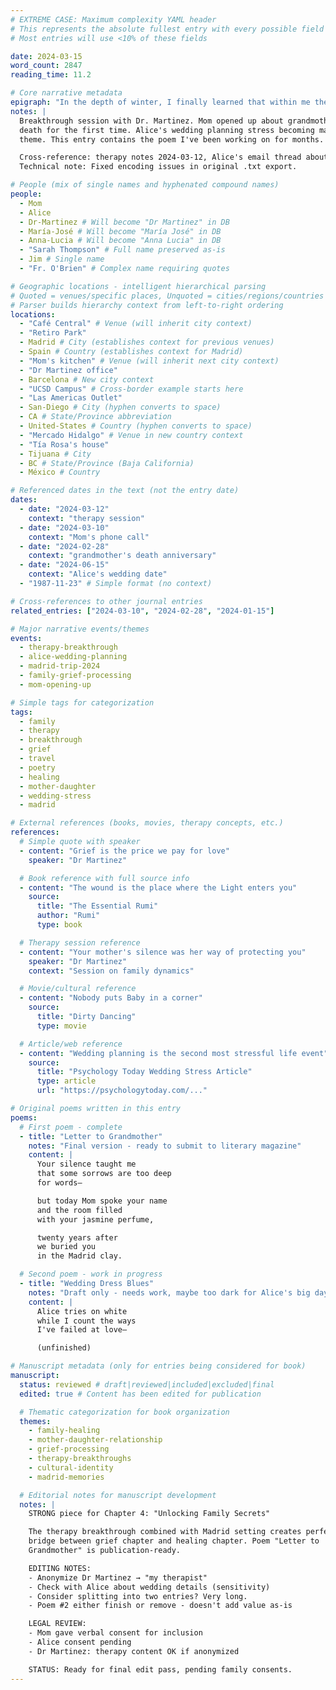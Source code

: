 ```yaml
---
# EXTREME CASE: Maximum complexity YAML header
# This represents the absolute fullest entry with every possible field populated
# Most entries will use <10% of these fields

date: 2024-03-15
word_count: 2847
reading_time: 11.2

# Core narrative metadata
epigraph: "In the depth of winter, I finally learned that within me there lay an invincible summer"
notes: |
  Breakthrough session with Dr. Martinez. Mom opened up about grandmother's
  death for the first time. Alice's wedding planning stress becoming major
  theme. This entry contains the poem I've been working on for months.

  Cross-reference: therapy notes 2024-03-12, Alice's email thread about venue.
  Technical note: Fixed encoding issues in original .txt export.

# People (mix of single names and hyphenated compound names)
people:
  - Mom
  - Alice
  - Dr-Martinez # Will become "Dr Martinez" in DB
  - María-José # Will become "María José" in DB
  - Anna-Lucia # Will become "Anna Lucia" in DB
  - "Sarah Thompson" # Full name preserved as-is
  - Jim # Single name
  - "Fr. O'Brien" # Complex name requiring quotes

# Geographic locations - intelligent hierarchical parsing
# Quoted = venues/specific places, Unquoted = cities/regions/countries
# Parser builds hierarchy context from left-to-right ordering
locations:
  - "Café Central" # Venue (will inherit city context)
  - "Retiro Park"
  - Madrid # City (establishes context for previous venues)
  - Spain # Country (establishes context for Madrid)
  - "Mom's kitchen" # Venue (will inherit next city context)
  - "Dr Martinez office"
  - Barcelona # New city context
  - "UCSD Campus" # Cross-border example starts here
  - "Las Americas Outlet"
  - San-Diego # City (hyphen converts to space)
  - CA # State/Province abbreviation
  - United-States # Country (hyphen converts to space)
  - "Mercado Hidalgo" # Venue in new country context
  - "Tía Rosa's house"
  - Tijuana # City
  - BC # State/Province (Baja California)
  - México # Country

# Referenced dates in the text (not the entry date)
dates:
  - date: "2024-03-12"
    context: "therapy session"
  - date: "2024-03-10"
    context: "Mom's phone call"
  - date: "2024-02-28"
    context: "grandmother's death anniversary"
  - date: "2024-06-15"
    context: "Alice's wedding date"
  - "1987-11-23" # Simple format (no context)

# Cross-references to other journal entries
related_entries: ["2024-03-10", "2024-02-28", "2024-01-15"]

# Major narrative events/themes
events:
  - therapy-breakthrough
  - alice-wedding-planning
  - madrid-trip-2024
  - family-grief-processing
  - mom-opening-up

# Simple tags for categorization
tags:
  - family
  - therapy
  - breakthrough
  - grief
  - travel
  - poetry
  - healing
  - mother-daughter
  - wedding-stress
  - madrid

# External references (books, movies, therapy concepts, etc.)
references:
  # Simple quote with speaker
  - content: "Grief is the price we pay for love"
    speaker: "Dr Martinez"

  # Book reference with full source info
  - content: "The wound is the place where the Light enters you"
    source:
      title: "The Essential Rumi"
      author: "Rumi"
      type: book

  # Therapy session reference
  - content: "Your mother's silence was her way of protecting you"
    speaker: "Dr Martinez"
    context: "Session on family dynamics"

  # Movie/cultural reference
  - content: "Nobody puts Baby in a corner"
    source:
      title: "Dirty Dancing"
      type: movie

  # Article/web reference
  - content: "Wedding planning is the second most stressful life event"
    source:
      title: "Psychology Today Wedding Stress Article"
      type: article
      url: "https://psychologytoday.com/..."

# Original poems written in this entry
poems:
  # First poem - complete
  - title: "Letter to Grandmother"
    notes: "Final version - ready to submit to literary magazine"
    content: |
      Your silence taught me
      that some sorrows are too deep
      for words—

      but today Mom spoke your name
      and the room filled
      with your jasmine perfume,

      twenty years after
      we buried you
      in the Madrid clay.

  # Second poem - work in progress
  - title: "Wedding Dress Blues"
    notes: "Draft only - needs work, maybe too dark for Alice's big day"
    content: |
      Alice tries on white
      while I count the ways
      I've failed at love—

      (unfinished)

# Manuscript metadata (only for entries being considered for book)
manuscript:
  status: reviewed # draft|reviewed|included|excluded|final
  edited: true # Content has been edited for publication

  # Thematic categorization for book organization
  themes:
    - family-healing
    - mother-daughter-relationship
    - grief-processing
    - therapy-breakthroughs
    - cultural-identity
    - madrid-memories

  # Editorial notes for manuscript development
  notes: |
    STRONG piece for Chapter 4: "Unlocking Family Secrets"

    The therapy breakthrough combined with Madrid setting creates perfect
    bridge between grief chapter and healing chapter. Poem "Letter to 
    Grandmother" is publication-ready.

    EDITING NOTES:
    - Anonymize Dr Martinez → "my therapist" 
    - Check with Alice about wedding details (sensitivity)
    - Consider splitting into two entries? Very long.
    - Poem #2 either finish or remove - doesn't add value as-is

    LEGAL REVIEW:
    - Mom gave verbal consent for inclusion
    - Alice consent pending
    - Dr Martinez: therapy content OK if anonymized

    STATUS: Ready for final edit pass, pending family consents.
---
```

